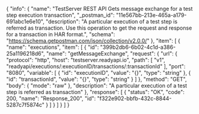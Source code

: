 {
  "info": {
    "name": "TestServer REST API Gets message exchange for a test step execution transaction",
    "_postman_id": "11e567bb-213e-465a-a179-691abc1e6e10",
    "description": "A particular execution of a test step is referred as transaction. Use this operation to get the request and response for a transaction in HAR format.",
    "schema": "https://schema.getpostman.com/json/collection/v2.0.0/"
  },
  "item": [
    {
      "name": "executions",
      "item": [
        {
          "id": "399b2db6-6b02-4c1d-a386-25a1196218d6",
          "name": "getMessageExchange",
          "request": {
            "url": {
              "protocol": "http",
              "host": "testserver.readyapi.io",
              "path": [
                "v1",
                "readyapi/executions/:executionID/transactions/:transactionId"
              ],
              "port": "8080",
              "variable": [
                {
                  "id": "executionID",
                  "value": "{}",
                  "type": "string"
                },
                {
                  "id": "transactionId",
                  "value": "{}",
                  "type": "string"
                }
              ]
            },
            "method": "GET",
            "body": {
              "mode": "raw"
            },
            "description": "A particular execution of a test step is referred as transaction"
          },
          "response": [
            {
              "status": "OK",
              "code": 200,
              "name": "Response_200",
              "id": "f322e902-bbfb-432c-8844-5287c7f5874c"
            }
          ]
        }
      ]
    }
  ]
}
